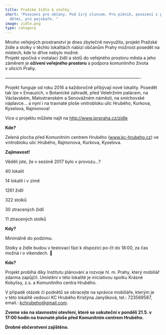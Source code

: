 ```yaml
---
title: Pražské židle & stolky
short: "Posezení pro občany. Pod širý sluncem. Pro piknik, posezení s přáteli či
  dětmi, pro pejskaře. "
image: zidle.png
type: category
---
```


Mnoho veřejných prostranství je dnes zbytečně nevyužito, projekt Pražské židle a stolky v těchto lokalitách nabízí občanům Prahy možnost posedět na místech, kde to dříve nebylo možné.\
Projekt spočívá v instalaci židlí a stolů do veřejného prostoru města a jeho záměrem je **oživení veřejného prostoru** a podpora komunitního života v ulicích Prahy.

———————————————————————————————-

Projekt funguje od roku 2016 a každoročně přibývají nové lokality. Posedět tak lze v Emauzích, v Botanické zahradě, před Veletržním palácem, na Václavském, Malostranském a Senovážném náměstí, na smíchovské náplavce… a nyní i na travnaté ploše vnitrobloku ulic Hrubého, Kurkova, Kyselova, Rajmonova!

Více o projektu můžete najít na <http://www.iprpraha.cz/zidle>

**Kde?**

Zelená plocha před Komunitním centrem Hrubého (www.kc-hrubeho.cz) ve vnitrobloku ulic Hrubého, Rajmonova, Kurkova, Kyselova.

**Zajímavost!**

Věděli jste, že v sezóně 2017 bylo v provozu…?

40 lokalit

14 lokalit i v zimě

1261 židlí

322 stolků

30 ztracených židlí

11 ztracených stolků

**Kdy?**

Minimálně do podzimu.

Stolky a židle budou v testovací fázi k dispozici po-čt do 18:00, za čas možná i o víkendech. 🙂

**Kdo?**

Projekt probíhá díky Institutu plánování a rozvoje hl. m. Prahy, který mobiliář zdarma zapůjčil. Umístění v této lokalitě je iniciativou spolku Krásné Kobylisy, z.s. a Komunitního centra Hrubého.

V případě otázek či podnětů se obracejte na správce mobiliáře, kterým je v této lokalitě vedoucí KC Hrubého Kristýna Janyšková, tel.: 723569587, email.: kchrubeho@gmail.com.



**Zveme vás na slavnostní otevření, které se uskuteční v pondělí 21.5. v 17:00 hodin na travnaté ploše před Komunitním centrem Hrubého.**

**Drobné občerstvení zajištěno.**

